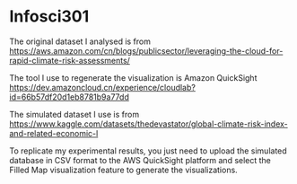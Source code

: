 # Infosci301

The original dataset I analysed is from https://aws.amazon.com/cn/blogs/publicsector/leveraging-the-cloud-for-rapid-climate-risk-assessments/

The tool I use to regenerate the visualization is Amazon QuickSight https://dev.amazoncloud.cn/experience/cloudlab?id=66b57df20d1eb8781b9a77dd

The simulated dataset I use is from https://www.kaggle.com/datasets/thedevastator/global-climate-risk-index-and-related-economic-l

To replicate my experimental results, you just need to upload the simulated database in CSV format to the AWS QuickSight platform and select the Filled Map visualization feature to generate the visualizations.

